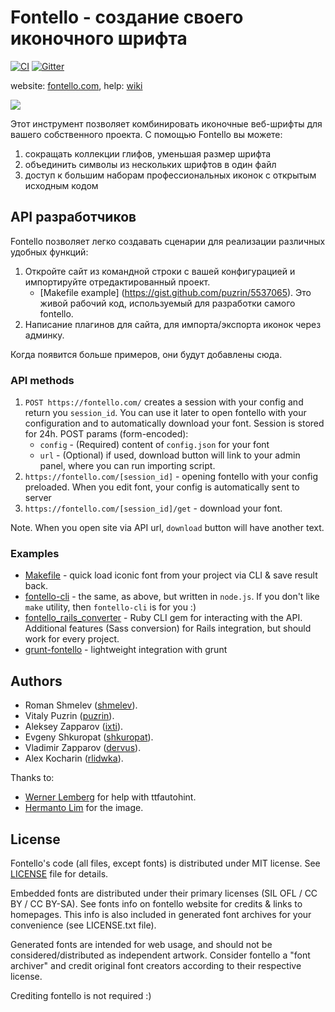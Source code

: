 Fontello - создание своего иконочного шрифта
=============================

[![CI](https://github.com/fontello/fontello/workflows/CI/badge.svg?branch=master)](https://github.com/fontello/fontello/actions)
[![Gitter](https://badges.gitter.im/fontello/fontello.svg)](https://gitter.im/fontello/fontello)

website: [fontello.com](https://fontello.com/), help: [wiki](https://github.com/fontello/fontello/wiki/Help)

[![](https://opencollective.com/puzrin/tiers/baker.svg?width=770)](https://opencollective.com/puzrin#category-CONTRIBUTE)

Этот инструмент позволяет комбинировать иконочные веб-шрифты для вашего собственного проекта. С помощью Fontello вы можете:

1. сокращать коллекции глифов, уменьшая размер шрифта
2. объединить символы из нескольких шрифтов в один файл
3. доступ к большим наборам профессиональных иконок с открытым исходным кодом


## API разработчиков

Fontello позволяет легко создавать сценарии для реализации различных удобных функций:

1. Откройте сайт из командной строки с вашей конфигурацией и импортируйте отредактированный проект.
    - [Makefile example] (https://gist.github.com/puzrin/5537065). Это живой рабочий код, используемый
      для разработки самого fontello.
2. Написание плагинов для сайта, для импорта/экспорта иконок через админку.

Когда появится больше примеров, они будут добавлены сюда.

### API methods

1. `POST https://fontello.com/` creates a session with your config and
   return you `session_id`. You can use it later to open fontello with your configuration
   and to automatically download your font. Session is stored for 24h. POST params
   (form-encoded):
    - `config` - (Required) content of `config.json` for your font
    - `url` - (Optional) if used, download button will link to your admin panel, where you can
      run importing script.
2. `https://fontello.com/[session_id]` - opening fontello with your config preloaded.
   When you edit font, your config is automatically sent to server
3. `https://fontello.com/[session_id]/get` - download your font.

Note. When you open site via API url, `download` button will have another text.


### Examples

* [Makefile](https://gist.github.com/puzrin/5537065) - quick load iconic font
  from your project via CLI & save result back.
* [fontello-cli](https://github.com/paulyoung/fontello-cli) - the same, as above,
  but written in `node.js`. If you don't like `make` utility, then
  `fontello-cli` is for you :)
* [fontello_rails_converter](https://github.com/railslove/fontello_rails_converter) - Ruby CLI gem for interacting with the API.  Additional features (Sass conversion) for Rails integration, but should work for every project.
* [grunt-fontello](https://github.com/jubalm/grunt-fontello) - lightweight integration with grunt

## Authors

- Roman Shmelev ([shmelev](https://github.com/shmelev)).
- Vitaly Puzrin ([puzrin](https://github.com/puzrin)).
- Aleksey Zapparov ([ixti](https://github.com/ixti)).
- Evgeny Shkuropat ([shkuropat](https://github.com/shkuropat)).
- Vladimir Zapparov ([dervus](https://github.com/dervus)).
- Alex Kocharin ([rlidwka](https://github.com/rlidwka)).

Thanks to:

- [Werner Lemberg](https://github.com/lemzwerg) for help with ttfautohint.
- [Hermanto Lim](https://github.com/nackle2k10) for the image.


## License

Fontello's code (all files, except fonts) is distributed under MIT license. See
[LICENSE](https://github.com/fontello/fontello/blob/master/LICENSE) file for details.

Embedded fonts are distributed under their primary licenses (SIL OFL / CC BY / CC BY-SA).
See fonts info on fontello website for credits & links to homepages. This info is also
included in generated font archives for your convenience (see LICENSE.txt file).

Generated fonts are intended for web usage, and should not be
considered/distributed as independent artwork. Consider fontello a
"font archiver" and credit original font creators according to their respective license.

Crediting fontello is not required :)
